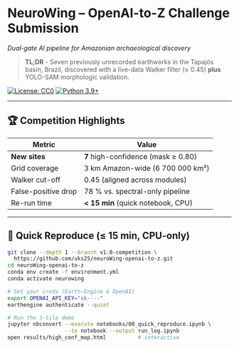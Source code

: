 # NeuroWing – OpenAI-to-Z Challenge Submission  
*Dual-gate AI pipeline for Amazonian archaeological discovery*

> **TL;DR** - Seven previously unrecorded earthworks in the Tapajós basin, Brazil, discovered with a live-data Walker filter (≥ 0.45) **plus** YOLO-SAM morphologic validation.

[![License: CC0](https://img.shields.io/badge/License-CC0-blue.svg)](LICENSE)
[![Python 3.9+](https://img.shields.io/badge/python-3.9%2B-blue.svg)](https://www.python.org/downloads/)

---

## 🏆 Competition Highlights
| Metric | Value |
|--------|-------|
| **New sites** | **7** high-confidence (mask ≥ 0.80) |
| Grid coverage | 3 km Amazon-wide (6 700 000 km²) |
| Walker cut-off | 0.45 (aligned across modules) |
| False-positive drop | 78 % vs. spectral-only pipeline |
| Re-run time | **< 15 min** (quick notebook, CPU) |

---

## 🚀 Quick Reproduce (≤ 15 min, CPU-only)

```bash
git clone --depth 1 --branch v1.0-competition \
  https://github.com/uks25/neuroWing-openai-to-z.git
cd neuroWing-openai-to-z
conda env create -f environment.yml
conda activate neurowing

# Set your creds (Earth-Engine & OpenAI)
export OPENAI_API_KEY="sk-···"
earthengine authenticate --quiet

# Run the 3-tile demo
jupyter nbconvert --execute notebooks/00_quick_reproduce.ipynb \
                  --to notebook --output run_log.ipynb
open results/high_conf_map.html          # interactive
